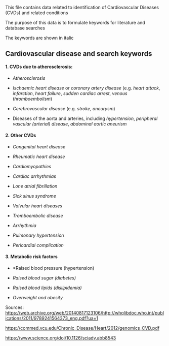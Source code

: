 This file contains data related to identification of Cardiovascular Diseases (CVDs) and related conditions

The purpose of this data is to formulate keywords for literature and database searches

The keywords are shown in italic

## Cardiovascular disease and search keywords

#### 1. CVDs due to atherosclerosis:

* *Atherosclerosis*

* *Ischaemic heart disease* or *coronary artery disease* (e.g. *heart attack*, *infarction*, *heart failure*, *sudden cardiac arrest*, *venous thromboembolism*) 

* *Cerebrovascular disease* (e.g. *stroke*, *aneurysm*) 

* Diseases of the aorta and arteries, including *hypertension*, *peripheral vascular (arterial) disease*, *abdominal aortic aneurism*


#### 2. Other CVDs

* *Congenital heart disease* 

* *Rheumatic heart disease* 

* *Cardiomyopathies* 

* *Cardiac arrhythmias*

* *Lone atrial fibrillation*

* *Sick sinus syndrome*

* *Valvular heart diseases*

* *Tromboembolic disease*

* *Arrhythmia*

* *Pulmonary hypertension*

* *Pericardial complication*
 
#### 3. Metabolic risk factors

* *Raised blood pressure (hypertension) 

* *Raised blood sugar (diabetes)* 

* *Raised blood lipids (dislipidemia)* 

* *Overweight and obesity* 

 Sources:
https://web.archive.org/web/20140817123106/http://whqlibdoc.who.int/publications/2011/9789241564373_eng.pdf?ua=1

https://commed.vcu.edu/Chronic_Disease/Heart/2012/genomics_CVD.pdf

https://www.science.org/doi/10.1126/sciadv.abb8543
